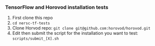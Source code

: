 ### TensorFlow and Horovod installation tests

1. First clone this repo
2. `cd nersc-tf-tests`
3. Clone Horvod repo: `git clone git@github.com:horovod/horovod.git`
4. Edit then submit the script for the installation you want to test: `scripts/submit_[X].sh`
